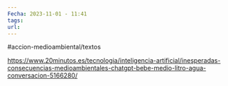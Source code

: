 ```yaml
---
Fecha: 2023-11-01 - 11:41
tags: 
url:
---
```

#accion-medioambiental/textos 

https://www.20minutos.es/tecnologia/inteligencia-artificial/inesperadas-consecuencias-medioambientales-chatgpt-bebe-medio-litro-agua-conversacion-5166280/

